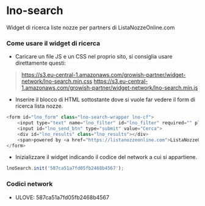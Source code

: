 # lno-search
Widget di ricerca liste nozze per partners di ListaNozzeOnline.com


### Come usare il widget di ricerca

- Caricare un file JS e un CSS nel proprio sito, si consiglia usare direttamente questi:

> https://s3.eu-central-1.amazonaws.com/growish-partner/widget-network/lno-search.min.css
> https://s3.eu-central-1.amazonaws.com/growish-partner/widget-network/lno-search.min.js

- Inserire il blocco di HTML sottostante dove si vuole far vedere il form di ricerca lista nozze.

```javascript
<form id="lno_form" class="lno-search-wrapper lno-cf">
    <input type="text" name="lno_filter" id="lno_filter" required="" placeholder="Cognome sposi / codice lista">
    <input id="lno_send_btn" type="submit" value="Cerca">
    <div id="lno_results" class="lno_results"></div>
    <span>powered by <a href="https://listanozzeonline.com">ListaNozzeOnline.com</a></span>
</form>
```

- Inizializzare il widget indicando il codice del network a cui si appartiene.

```javascript
lnoSearch.init('587ca51a7fd05fb2468b4567');
```


### Codici network
- ULOVE: 587ca51a7fd05fb2468b4567